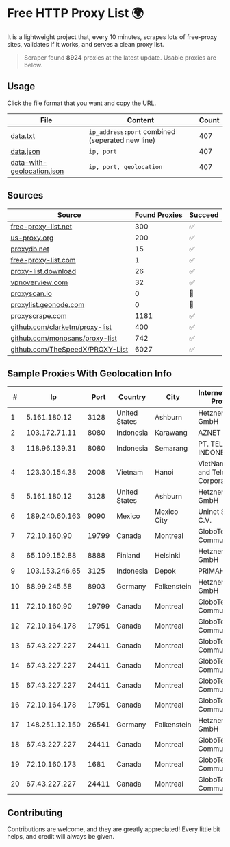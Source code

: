 
# Free HTTP Proxy List 🌍

It is a lightweight project that, every 10 minutes, scrapes lots of free-proxy sites, validates if it works, and serves a clean proxy list.


> Scraper found **8924** proxies at the latest update. Usable proxies are below.

## Usage

Click the file format that you want and copy the URL.


|File|Content|Count|
|----|-------|-----|
|[data.txt](https://raw.githubusercontent.com/themiralay/Proxy-List-World/master/data.txt)|`ip_address:port` combined (seperated new line)|407|
|[data.json](https://raw.githubusercontent.com/themiralay/Proxy-List-World/master/data.json)|`ip, port`|407|
|[data-with-geolocation.json](https://raw.githubusercontent.com/themiralay/Proxy-List-World/master/data-with-geolocation.json)|`ip, port, geolocation`|407|

## Sources

|Source|Found Proxies|Succeed|
|------|-------------|-------|
|[free-proxy-list.net](https://free-proxy-list.net)|300|✅|
|[us-proxy.org](https://www.us-proxy.org)|200|✅|
|[proxydb.net](http://proxydb.net)|15|✅|
|[free-proxy-list.com](https://free-proxy-list.com/?page=&port=&type%5B%5D=http&type%5B%5D=https&up_time=0&search=Search)|1|✅|
|[proxy-list.download](https://www.proxy-list.download/HTTP)|26|✅|
|[vpnoverview.com](https://vpnoverview.com/privacy/anonymous-browsing/free-proxy-servers)|32|✅|
|[proxyscan.io](https://www.proxyscan.io)|0|🚫|
|[proxylist.geonode.com](https://proxylist.geonode.com/api/proxy-list?limit=300&page=1&sort_by=lastChecked&sort_type=desc&protocols=http,https)|0|🚫|
|[proxyscrape.com](https://api.proxyscrape.com/v2/?request=displayproxies&protocol=http&timeout=10000&country=all&ssl=all&anonymity=all)|1181|✅|
|[github.com/clarketm/proxy-list](https://raw.githubusercontent.com/clarketm/proxy-list/master/proxy-list-raw.txt)|400|✅|
|[github.com/monosans/proxy-list](https://raw.githubusercontent.com/monosans/proxy-list/main/proxies/http.txt)|742|✅|
|[github.com/TheSpeedX/PROXY-List](https://raw.githubusercontent.com/TheSpeedX/PROXY-List/master/http.txt)|6027|✅|


## Sample Proxies With Geolocation Info

|#|Ip|Port|Country|City|Internet Service Provider|
|-|--|----|-------|----|-------------------------|
|1|5.161.180.12|3128|United States|Ashburn|Hetzner Online GmbH|
|2|103.172.71.11|8080|Indonesia|Karawang|AZNET|
|3|118.96.139.31|8080|Indonesia|Semarang|PT. TELKOM INDONESIA|
|4|123.30.154.38|2008|Vietnam|Hanoi|VietNam Post and Telecom Corporation|
|5|5.161.180.12|3128|United States|Ashburn|Hetzner Online GmbH|
|6|189.240.60.163|9090|Mexico|Mexico City|Uninet S.A. de C.V.|
|7|72.10.160.90|19799|Canada|Montreal|GloboTech Communications|
|8|65.109.152.88|8888|Finland|Helsinki|Hetzner Online GmbH|
|9|103.153.246.65|3125|Indonesia|Depok|PRIMAHOME|
|10|88.99.245.58|8903|Germany|Falkenstein|Hetzner Online GmbH|
|11|72.10.160.90|19799|Canada|Montreal|GloboTech Communications|
|12|72.10.164.178|17951|Canada|Montreal|GloboTech Communications|
|13|67.43.227.227|24411|Canada|Montreal|GloboTech Communications|
|14|67.43.227.227|24411|Canada|Montreal|GloboTech Communications|
|15|67.43.227.227|24411|Canada|Montreal|GloboTech Communications|
|16|72.10.164.178|17951|Canada|Montreal|GloboTech Communications|
|17|148.251.12.150|26541|Germany|Falkenstein|Hetzner Online GmbH|
|18|67.43.227.227|24411|Canada|Montreal|GloboTech Communications|
|19|72.10.160.173|1681|Canada|Montreal|GloboTech Communications|
|20|67.43.227.227|24411|Canada|Montreal|GloboTech Communications|



## Contributing

Contributions are welcome, and they are greatly appreciated! Every
little bit helps, and credit will always be given.

